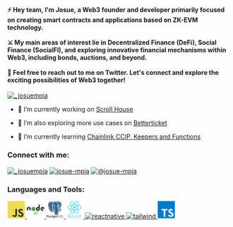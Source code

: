 <h4 align="left">⚡ Hey team,  I'm Josue, a Web3 founder and developer primarily focused on creating smart contracts and applications based on ZK-EVM technology. <br> <br> ⚔️ My main areas of interest lie in Decentralized Finance (DeFi), Social Finance (SocialFI), and exploring innovative financial mechanisms within Web3, including bonds, auctions, and beyond. <br><br> 📱 Feel free to reach out to me on Twitter. Let's connect and explore the exciting possibilities of Web3 together!</h4>

<p align="left"> <a href="https://twitter.com/_josuempia" target="blank"><img src="https://img.shields.io/twitter/follow/_josuempia?logo=twitter&style=for-the-badge" alt="_josuempia" /></a> </p>

- 🔭 I’m currently working on [Scroll House](https://twitter.com/Scroll_House)

- 👯 I’m also exploring more use cases on [Betterticket](https://twitter.com/betterticket)

- 🌱 I’m currently learning [Chainlink CCIP, Keepers and Functions](https://chain.link/)

<h3 align="left">Connect with me:</h3>
<p align="left">
<a href="https://twitter.com/_josuempia" target="blank"><img align="center" src="https://raw.githubusercontent.com/rahuldkjain/github-profile-readme-generator/master/src/images/icons/Social/twitter.svg" alt="_josuempia" height="30" width="40" /></a>
<a href="https://linkedin.com/in/josue-mpia" target="blank"><img align="center" src="https://raw.githubusercontent.com/rahuldkjain/github-profile-readme-generator/master/src/images/icons/Social/linked-in-alt.svg" alt="josue-mpia" height="30" width="40" /></a>
<a href="https://medium.com/@josue-mpia" target="blank"><img align="center" src="https://raw.githubusercontent.com/rahuldkjain/github-profile-readme-generator/master/src/images/icons/Social/medium.svg" alt="@josue-mpia" height="30" width="40" /></a>
</p>

<h3 align="left">Languages and Tools:</h3>
<p align="left"> <a href="https://developer.mozilla.org/en-US/docs/Web/JavaScript" target="_blank" rel="noreferrer"> <img src="https://raw.githubusercontent.com/devicons/devicon/master/icons/javascript/javascript-original.svg" alt="javascript" width="40" height="40"/> </a> <a href="https://nodejs.org" target="_blank" rel="noreferrer"> <img src="https://raw.githubusercontent.com/devicons/devicon/master/icons/nodejs/nodejs-original-wordmark.svg" alt="nodejs" width="40" height="40"/> </a> <a href="https://www.postgresql.org" target="_blank" rel="noreferrer"> <img src="https://raw.githubusercontent.com/devicons/devicon/master/icons/postgresql/postgresql-original-wordmark.svg" alt="postgresql" width="40" height="40"/> </a> <a href="https://reactjs.org/" target="_blank" rel="noreferrer"> <img src="https://raw.githubusercontent.com/devicons/devicon/master/icons/react/react-original-wordmark.svg" alt="react" width="40" height="40"/> </a> <a href="https://reactnative.dev/" target="_blank" rel="noreferrer"> <img src="https://reactnative.dev/img/header_logo.svg" alt="reactnative" width="40" height="40"/> </a> <a href="https://tailwindcss.com/" target="_blank" rel="noreferrer"> <img src="https://www.vectorlogo.zone/logos/tailwindcss/tailwindcss-icon.svg" alt="tailwind" width="40" height="40"/> </a> <a href="https://www.typescriptlang.org/" target="_blank" rel="noreferrer"> <img src="https://raw.githubusercontent.com/devicons/devicon/master/icons/typescript/typescript-original.svg" alt="typescript" width="40" height="40"/> </a> </p>
